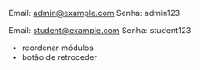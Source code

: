Email: admin@example.com
Senha: admin123

Email: student@example.com
Senha: student123

- reordenar módulos
- botão de retroceder
